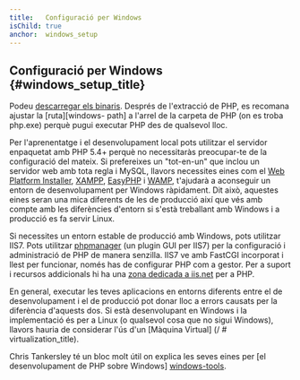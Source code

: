 ```yaml
---
title:   Configuració per Windows
isChild: true
anchor:  windows_setup
---
```


## Configuració per Windows {#windows_setup_title}

Podeu [descarregar els binaris][php-downloads]. Després de l'extracció de PHP, es recomana ajustar la [ruta][windows-
path] a l'arrel de la carpeta de PHP (on es troba php.exe) perquè pugui executar PHP des de qualsevol lloc.

Per l'aprenentatge i el desenvolupament local pots utilitzar el servidor enpaquetat amb PHP 5.4+ perquè no necessitaràs
preocupar-te de la configuració del mateix. Si prefereixes un "tot-en-un" que inclou un servidor web amb tota regla i
MySQL, llavors necessites eines com el [Web Platform Installer][wpi], [XAMPP][xampp], [EasyPHP][easyphp] i [WAMP][wamp],
t'ajudarà a aconseguir un entorn de desenvolupament per Windows ràpidament. Dit això, aquestes eines seran una mica
diferents de les de producció així que vés amb compte amb les diferències d'entorn si s'està treballant amb Windows i a
producció es fa servir Linux.

Si necessites un entorn estable de producció amb Windows, pots utilitzar IIS7. Pots utilitzar [phpmanager][phpmanager]
(un plugin GUI per IIS7) per la configuració i administració de PHP de manera senzilla. IIS7 ve amb FastCGI incorporat i
llest per funcionar, només has de configurar PHP com a gestor. Per a suport i recursos addicionals hi ha una [zona
dedicada a iis.net][php-iis] per a PHP.

En general, executar les teves aplicacions en entorns diferents entre el de desenvolupament i el de producció pot donar lloc a errors causats per la diferència d'aquests dos. Si està desenvolupant en Windows i la implementació és per a Linux (o qualsevol cosa que no sigui Windows), llavors hauria de considerar l'ús d'un [Màquina Virtual] (/ # virtualization_title).

Chris Tankersley té un bloc molt útil on explica les seves eines per [el desenvolupament de PHP sobre Windows] [windows-tools].

[easyphp]: http://www.easyphp.org/
[phpmanager]: http://phpmanager.codeplex.com/
[openserver]: http://open-server.ru/
[wamp]: http://www.wampserver.com/en/
[php-downloads]: http://windows.php.net/download/
[php-iis]: http://php.iis.net/
[windows-path]: http://www.windows-commandline.com/set-path-command-line/
[windows-tools]: http://ctankersley.com/2016/11/13/developing-on-windows-2016/
[wpi]: http://www.microsoft.com/web/downloads/platform.aspx
[xampp]: http://www.apachefriends.org/en/xampp.html
